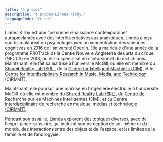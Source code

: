 ```yaml
---
title: "à propos"
description: "à propos Linnea Kirby."
languageCode: "fr-ca"
---
```


Linnéa Kirby est une "personne renaissance contemporaine" autoproclamée avec des intérêts créatives aux analytiques. Linnéa a reçu son baccalauréat en psychologie avec un concentration des sciences cognitives en 2016 de l'université Oberlin. Elle a matriculé d'une année de la programme PROTrack de la Centre Nouvelle Angleterre des arts du cirque (NECCA) en 2018, où elle a spécialisé en contorsion et du mât chinois. Maintenant, elle fait sa maitrise à l'université McGill, où elle est membre du <a href="https://srl.mcgill.ca/">Shared Reality Lab (SRL)</a>, de la <a href="https://www.mcgill.ca/cim/">Centre for Intelligent Machines (CIM)</a>, et le <a href="https://www.cirmmt.org/en">Centre for Interdisciplinary Research in Music, Media, and Technology (CIRMMT)</a>.

Maintenant, elle poursuit une maîtrise en l'ingénierie électrique à l'université McGill, où elle est membre du <a href="https://srl.mcgill.ca/">Shared Reality Lab (SRL)</a>, du <a href="https://www.mcgill.ca/cim/fr">Centre de Recherche sur les Machines Intelligentes (CIM)</a>, et du <a href="https://www.cirmmt.org/fr/about/about-cirmmt">Centre interdisciplinaire de recherche en musique, médias et technologie (CIRMMT)</a>.

Pendant son travaille, Linnéa explorent des topiques diverses, avec de l'esprit pince-sans-rire, qui incluent son perception de soi-même et du monde, des interactions entre des objets et de l'espace, et les limites de la féminité et de l'androgynie.